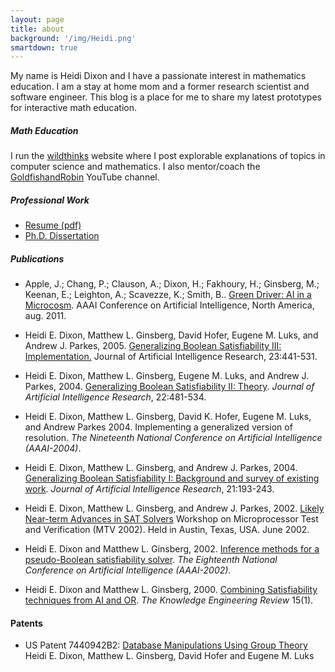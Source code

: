 ```yaml
---
layout: page
title: about 
background: '/img/Heidi.png'
smartdown: true
---
```


My name is Heidi Dixon and I have a passionate interest in mathematics education.  I am a stay at home mom and a former research scientist and software engineer.  This blog is a place for me to share my latest prototypes for interactive math education.  

##### Math Education

I run the [wildthinks](https://wildthinks.org/#Home) website where I post explorable explanations of topics in computer science and mathematics.  I also mentor/coach the [GoldfishandRobin](https://www.youtube.com/channel/UCciX2VHmW7Ix_FVWQ_u4RwQ) YouTube channel.

##### Professional Work

- [Resume (pdf)](/smartblog/HeidiDixonResume.pdf)
- [Ph.D. Dissertation](http://www.cirl.uoregon.edu/dixon/papers/dixonDissertation.pdf)


##### Publications

- Apple, J.; Chang, P.; Clauson, A.; Dixon, H.; Fakhoury, H.; Ginsberg, M.; Keenan, E.; Leighton, A.; Scavezze, K.; Smith, B.. [Green Driver: AI in a Microcosm](https://www.aaai.org/ocs/index.php/AAAI/AAAI11/paper/view/3648). AAAI Conference on Artificial Intelligence, North America, aug. 2011. 

- Heidi E. Dixon, Matthew L. Ginsberg, David Hofer, Eugene M. Luks, and Andrew J. Parkes, 2005. [Generalizing Boolean Satisfiability III: Implementation.](https://www.jair.org/index.php/jair/article/view/10407/24941) Journal of Artificial Intelligence Research, 23:441-531.

- Heidi E. Dixon, Matthew L. Ginsberg, Eugene M. Luks, and Andrew J. Parkes, 2004. [Generalizing Boolean Satisfiability II: Theory](https://arxiv.org/abs/1109.2134). *Journal of Artificial Intelligence Research*, 22:481-534.
                
- Heidi E. Dixon, Matthew L. Ginsberg, David K. Hofer, Eugene M. Luks, and Andrew Parkes 2004. Implementing a generalized version of resolution. *The Nineteenth National Conference on Artificial Intelligence (AAAI-2004)*.

- Heidi E. Dixon, Matthew L. Ginsberg, and Andrew J. Parkes, 2004.  [Generalizing Boolean Satisfiability I: Background and survey of existing work](https://arxiv.org/abs/1107.0040). *Journal of Artificial Intelligence Research*, 21:193-243.

- Heidi E. Dixon, Matthew L. Ginsberg, and Andrew J. Parkes, 2002. [Likely Near-term Advances in SAT Solvers](http://www.cirl.uoregon.edu/dixon/papers/CIRL-MTV.pdf) Workshop on Microprocessor Test and Verification (MTV 2002). Held in Austin, Texas, USA. June 2002.
                              
- Heidi E. Dixon and Matthew L. Ginsberg, 2002. [Inference methods for a pseudo-Boolean satisfiability solver](http://www.cirl.uoregon.edu/dixon/papers/AAAI02Dixon.pdf). *The Eighteenth National Conference on Artificial Intelligence (AAAI-2002).*
                              
- Heidi E. Dixon and Matthew L. Ginsberg, 2000. [Combining Satisfiability techniques from AI and OR](http://www.cirl.uoregon.edu/dixon/papers/ker00.pdf). *The Knowledge Engineering Review* 15(1).


#### Patents

- US Patent 7440942B2: [Database Manipulations Using Group Theory](https://patents.google.com/patent/US7440942B2/en) Heidi E. Dixon, Matthew L. Ginsberg, David Hofer and Eugene M. Luks



